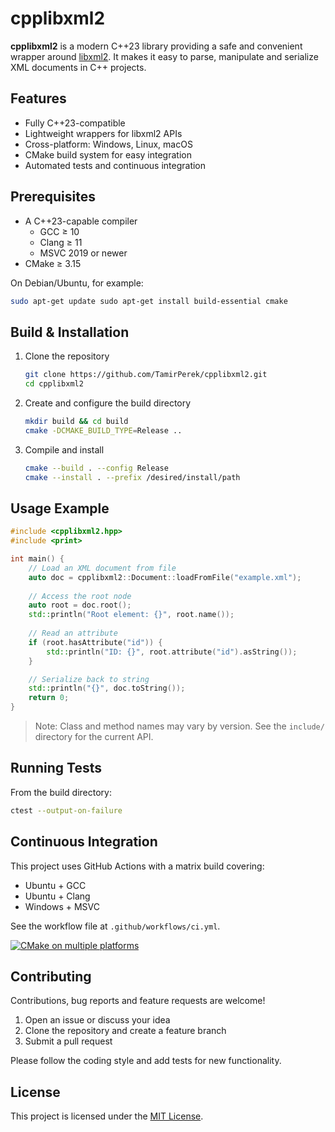 # cpplibxml2

**cpplibxml2** is a modern C++23 library providing a safe and convenient wrapper around [libxml2](http://xmlsoft.org/).
It makes it easy to parse, manipulate and serialize XML documents in C++ projects.

## Features

- Fully C++23-compatible
- Lightweight wrappers for libxml2 APIs
- Cross-platform: Windows, Linux, macOS
- CMake build system for easy integration
- Automated tests and continuous integration

## Prerequisites

- A C++23-capable compiler
    - GCC ≥ 10
    - Clang ≥ 11
    - MSVC 2019 or newer
- CMake ≥ 3.15

On Debian/Ubuntu, for example:

```bash 
sudo apt-get update sudo apt-get install build-essential cmake
```

## Build & Installation

1. Clone the repository
   ```bash
   git clone https://github.com/TamirPerek/cpplibxml2.git
   cd cpplibxml2
   ```
2. Create and configure the build directory
   ```bash
   mkdir build && cd build
   cmake -DCMAKE_BUILD_TYPE=Release ..
   ```
3. Compile and install
   ```bash
   cmake --build . --config Release
   cmake --install . --prefix /desired/install/path
   ```

## Usage Example

```cpp 
#include <cpplibxml2.hpp> 
#include <print>

int main() { 
    // Load an XML document from file 
    auto doc = cpplibxml2::Document::loadFromFile("example.xml");
    
    // Access the root node
    auto root = doc.root();
    std::println("Root element: {}", root.name());
    
    // Read an attribute
    if (root.hasAttribute("id")) {
        std::println("ID: {}", root.attribute("id").asString());
    }

    // Serialize back to string
    std::println("{}", doc.toString());
    return 0;
}
```

> Note: Class and method names may vary by version. See the `include/` directory for the current API.

## Running Tests

From the build directory:

```bash 
ctest --output-on-failure
```

## Continuous Integration

This project uses GitHub Actions with a matrix build covering:

- Ubuntu + GCC
- Ubuntu + Clang
- Windows + MSVC

See the workflow file at `.github/workflows/ci.yml`.

[![CMake on multiple platforms](https://github.com/TamirPerek/cpplibxml2/actions/workflows/cmake-multi-platform.yml/badge.svg)](https://github.com/TamirPerek/cpplibxml2/actions/workflows/cmake-multi-platform.yml)

## Contributing

Contributions, bug reports and feature requests are welcome!

1. Open an issue or discuss your idea
2. Clone the repository and create a feature branch
3. Submit a pull request

Please follow the coding style and add tests for new functionality.

## License

This project is licensed under the [MIT License](LICENSE).
